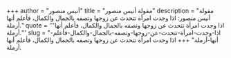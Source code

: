 +++
author = "أنيس منصور"
title = "مقولة أنيس منصور"
description = "مقولة أنيس منصور: اذا وجدت امرأة تتحدث عن زوجها وتصفه بالجمال والكمال، فأعلم أنها أرملة."
quote = '''اذا وجدت امرأة تتحدث عن زوجها وتصفه بالجمال والكمال، فأعلم أنها أرملة.''' 
slug = "اذا-وجدت-امرأة-تتحدث-عن-زوجها-وتصفه-بالجمال-والكمال-فأعلم-أنها-أرملة"
+++
اذا وجدت امرأة تتحدث عن زوجها وتصفه بالجمال والكمال، فأعلم أنها أرملة.
